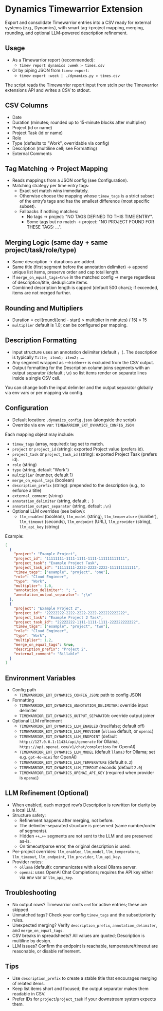 # Dynamics Timewarrior Extension

Export and consolidate Timewarrior entries into a CSV ready for external systems (e.g., Dynamics), with smart tag→project mapping, merging, rounding, and optional LLM-powered description refinement.

## Usage

- As a Timewarrior report (recommended):
  - `timew report dynamics :week > times.csv`
- Or by piping JSON from `timew export`:
  - `timew export :week | ./dynamics.py > times.csv`

The script reads the Timewarrior report input from stdin per the Timewarrior extensions API and writes a CSV to stdout.

## CSV Columns

- Date
- Duration (minutes; rounded up to 15-minute blocks after multiplier)
- Project (id or name)
- Project Task (id or name)
- Role
- Type (defaults to "Work", overridable via config)
- Description (multiline cell; see Formatting)
- External Comments

## Tag Matching → Project Mapping

- Reads mappings from a JSON config (see Configuration).
- Matching strategy per time entry tags:
  - Exact set match wins immediately.
  - Otherwise choose the mapping whose `timew_tags` is a strict subset of the entry’s tags and has the smallest difference (most specific subset).
  - Fallbacks if nothing matches:
    - No tags → project: "NO TAGS DEFINED TO THIS TIME ENTRY".
    - Some tags but no match → project: "NO PROJECT FOUND FOR THESE TAGS: …".

## Merging Logic (same day + same project/task/role/type)

- Same description → durations are added.
- Same title (first segment before the annotation delimiter) → append unique list items, preserve order and cap total length.
- If `merge_on_equal_tags=true` in the matched config → merge regardless of description/title, deduplicate items.
- Combined description length is capped (default 500 chars); if exceeded, items are not merged further.

## Rounding and Multipliers

- Duration = ceil(round((end - start) × multiplier in minutes) / 15) × 15
- `multiplier` default is 1.0; can be configured per mapping.

## Description Formatting

- Input structure uses an annotation delimiter (default `; `). The description is typically `Title; item1; item2; …`.
- Any segment wrapped as `++hidden++` is excluded from the CSV output.
- Output formatting for the Description column joins segments with an output separator (default `;\n`) so list items render on separate lines inside a single CSV cell.

You can change both the input delimiter and the output separator globally via env vars or per mapping via config.

## Configuration

- Default location: `.dynamics_config.json` (alongside the script)
- Override via env var: `TIMEWARRIOR_EXT_DYNAMICS_CONFIG_JSON`

Each mapping object may include:

- `timew_tags` (array, required): tag set to match.
- `project` or `project_id` (string): exported Project value (prefers id).
- `project_task` or `project_task_id` (string): exported Project Task (prefers id).
- `role` (string)
- `type` (string, default "Work")
- `multiplier` (number, default 1)
- `merge_on_equal_tags` (boolean)
- `description_prefix` (string): prepended to the description (e.g., to enforce a title)
- `external_comment` (string)
- `annotation_delimiter` (string, default `; `)
- `annotation_output_separator` (string, default `;\n`)
- Optional LLM overrides (see below):
  - `llm_enabled` (boolean), `llm_model` (string), `llm_temperature` (number), `llm_timeout` (seconds), `llm_endpoint` (URL), `llm_provider` (string), `llm_api_key` (string)

Example:

```json
[
  {
    "project": "Example Project",
    "project_id": "11111111-1111-1111-1111-111111111111",
    "project_task": "Example Project Task",
    "project_task_id": "11111111-2222-2222-2222-111111111111",
    "timew_tags": ["example", "project", "one"],
    "role": "Cloud Engineer",
    "type": "Work",
    "multiplier": 1.0,
    "annotation_delimiter": "; ",
    "annotation_output_separator": ";\n"
  },
  {
    "project": "Example Project 2",
    "project_id": "22222222-2222-2222-2222-222222222222",
    "project_task": "Example Project 2 Task",
    "project_task_id": "22222222-1111-1111-1111-222222222222",
    "timew_tags": ["example", "project", "two"],
    "role": "Cloud Engineer",
    "type": "Work",
    "multiplier": 1.2,
    "merge_on_equal_tags": true,
    "description_prefix": "Project 2",
    "external_comment": "Billable"
  }
]
```

## Environment Variables

- Config path
  - `TIMEWARRIOR_EXT_DYNAMICS_CONFIG_JSON`: path to config JSON
- Formatting
  - `TIMEWARRIOR_EXT_DYNAMICS_ANNOTATION_DELIMITER`: override input delimiter
  - `TIMEWARRIOR_EXT_DYNAMICS_OUTPUT_SEPARATOR`: override output joiner
- Optional LLM refinement
  - `TIMEWARRIOR_EXT_DYNAMICS_LLM_ENABLED` (true/false; default off)
  - `TIMEWARRIOR_EXT_DYNAMICS_LLM_PROVIDER` (`ollama` default, or `openai`)
  - `TIMEWARRIOR_EXT_DYNAMICS_LLM_ENDPOINT` (default `http://127.0.0.1:11434/api/generate` for Ollama, `https://api.openai.com/v1/chat/completions` for OpenAI)
  - `TIMEWARRIOR_EXT_DYNAMICS_LLM_MODEL` (default `llama3` for Ollama; set e.g. `gpt-4o-mini` for OpenAI)
  - `TIMEWARRIOR_EXT_DYNAMICS_LLM_TEMPERATURE` (default `0.2`)
  - `TIMEWARRIOR_EXT_DYNAMICS_LLM_TIMEOUT` seconds (default `2.0`)
  - `TIMEWARRIOR_EXT_DYNAMICS_OPENAI_API_KEY` (required when provider is `openai`)

## LLM Refinement (Optional)

- When enabled, each merged row’s Description is rewritten for clarity by a local LLM.
- Structure safety:
  - Refinement happens after merging, not before.
  - The delimiter-separated structure is preserved (same number/order of segments).
  - Hidden `++…++` segments are not sent to the LLM and are preserved as-is.
  - On timeout/parse error, the original description is used.
- Per-project overrides: `llm_enabled`, `llm_model`, `llm_temperature`, `llm_timeout`, `llm_endpoint`, `llm_provider`, `llm_api_key`.
- Provider notes:
  - `ollama` (default): communicates with a local Ollama server.
  - `openai`: uses OpenAI Chat Completions; requires the API key either via env var or `llm_api_key`.

## Troubleshooting

- No output rows? Timewarrior omits `end` for active entries; these are skipped.
- Unmatched tags? Check your config `timew_tags` and the subset/priority rules.
- Unexpected merging? Verify `description_prefix`, `annotation_delimiter`, and `merge_on_equal_tags`.
- CSV breaks in spreadsheets? All values are quoted; Description is multiline by design.
- LLM issues? Confirm the endpoint is reachable, temperature/timeout are reasonable, or disable refinement.

## Tips

- Use `description_prefix` to create a stable title that encourages merging of related items.
- Keep list items short and focused; the output separator makes them readable in CSV.
- Prefer IDs for `project`/`project_task` if your downstream system expects them.
